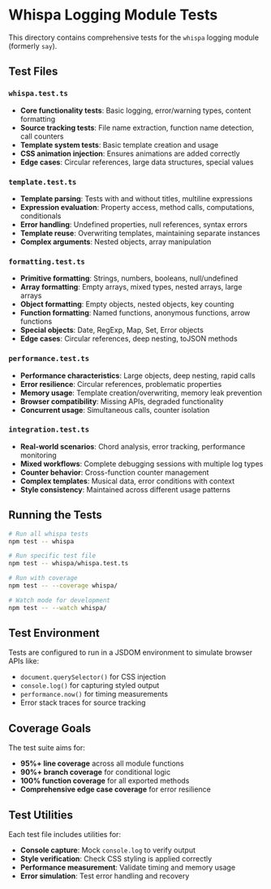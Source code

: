 # Whispa Logging Module Tests

This directory contains comprehensive tests for the `whispa` logging module (formerly `say`).

## Test Files

### `whispa.test.ts`

- **Core functionality tests**: Basic logging, error/warning types, content formatting
- **Source tracking tests**: File name extraction, function name detection, call counters
- **Template system tests**: Basic template creation and usage
- **CSS animation injection**: Ensures animations are added correctly
- **Edge cases**: Circular references, large data structures, special values

### `template.test.ts`

- **Template parsing**: Tests with and without titles, multiline expressions
- **Expression evaluation**: Property access, method calls, computations, conditionals
- **Error handling**: Undefined properties, null references, syntax errors
- **Template reuse**: Overwriting templates, maintaining separate instances
- **Complex arguments**: Nested objects, array manipulation

### `formatting.test.ts`

- **Primitive formatting**: Strings, numbers, booleans, null/undefined
- **Array formatting**: Empty arrays, mixed types, nested arrays, large arrays
- **Object formatting**: Empty objects, nested objects, key counting
- **Function formatting**: Named functions, anonymous functions, arrow functions
- **Special objects**: Date, RegExp, Map, Set, Error objects
- **Edge cases**: Circular references, deep nesting, toJSON methods

### `performance.test.ts`

- **Performance characteristics**: Large objects, deep nesting, rapid calls
- **Error resilience**: Circular references, problematic properties
- **Memory usage**: Template creation/overwriting, memory leak prevention
- **Browser compatibility**: Missing APIs, degraded functionality
- **Concurrent usage**: Simultaneous calls, counter isolation

### `integration.test.ts`

- **Real-world scenarios**: Chord analysis, error tracking, performance monitoring
- **Mixed workflows**: Complete debugging sessions with multiple log types
- **Counter behavior**: Cross-function counter management
- **Complex templates**: Musical data, error conditions with context
- **Style consistency**: Maintained across different usage patterns

## Running the Tests

```bash
# Run all whispa tests
npm test -- whispa

# Run specific test file
npm test -- whispa/whispa.test.ts

# Run with coverage
npm test -- --coverage whispa/

# Watch mode for development
npm test -- --watch whispa/
```

## Test Environment

Tests are configured to run in a JSDOM environment to simulate browser APIs like:

- `document.querySelector()` for CSS injection
- `console.log()` for capturing styled output
- `performance.now()` for timing measurements
- Error stack traces for source tracking

## Coverage Goals

The test suite aims for:

- **95%+ line coverage** across all module functions
- **90%+ branch coverage** for conditional logic
- **100% function coverage** for all exported methods
- **Comprehensive edge case coverage** for error resilience

## Test Utilities

Each test file includes utilities for:

- **Console capture**: Mock `console.log` to verify output
- **Style verification**: Check CSS styling is applied correctly
- **Performance measurement**: Validate timing and memory usage
- **Error simulation**: Test error handling and recovery
